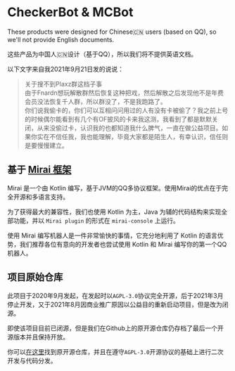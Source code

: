 

# CheckerBot & MCBot

These products were designed for Chinese🇨🇳 users (based on QQ), so we'll not provide English documents.  

这些产品为中国人🇨🇳设计（基于QQ），所以我们将不提供英语文档。  

以下文字来自我2021年9月21日发的说说：

> 关于搜不到Plaxz群这档子事  
> 由于Fnardn想玩解散群然后恢复这种把戏，然后解散之后发现他不是年费会员没法恢复千人群，所以群没了，不是我跑路了。  
> 你们说我偷卡的，你们可以互相问问用过的人有没有卡被偷了？我之前上号的时候偶尔能看到有几个有OF披风的卡来我这测，我看到了都是默默关闭，从来没偷过卡，认识我的也都知道我什么脾气，一直在做公益项目。如果你实在不信任我，我也能理解，毕竟大家都是陌生人，有幸认识，信任则是要慢慢建立。

## 基于 [Mirai 框架](https://github.com/mamoe/mirai)

Mirai 是一个由 Kotlin 编写，基于JVM的QQ多协议框架。使用Mirai的优点在于完全开源和多语言支持。  

为了获得最大的兼容性，我们也使用 Kotlin 为主，Java 为辅的代码结构来实现全部功能，并以 `Mirai plugin` 的形式在 `mirai-console` 上运行。  

使用 Mirai 编写机器人是一件非常愉快的事情，它充分地利用了 Kotlin 的语言优势，我们推荐各位有意向的开发者也尝试使用 Kotlin 和 Mirai 编写你的第一个QQ机器人。

## 项目原始仓库

此项目于2020年9月发起，在发起时以`AGPL-3.0`协议完全开源，后于2021年3月停止开发，又于2021年8月因商业推广原因以公益目的重新启动项目，但是改为闭源。  

即使该项目目前已闭源，但是我们在Github上的原开源仓库仍存档了最后一个开源版本并且保持开放。   

你可以[在这里](https://github.com/layou233/mirai-MCBot)找到原开源仓库，并且在遵守`AGPL-3.0`开源协议的基础上进行二次开发与代码分发。

